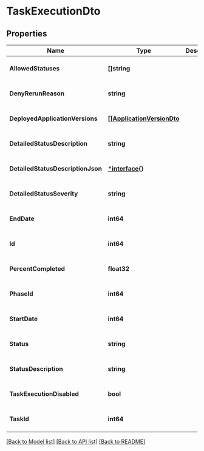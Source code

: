 # TaskExecutionDto

## Properties
Name | Type | Description | Notes
------------ | ------------- | ------------- | -------------
**AllowedStatuses** | **[]string** |  | [optional] [default to null]
**DenyRerunReason** | **string** |  | [optional] [default to null]
**DeployedApplicationVersions** | [**[]ApplicationVersionDto**](ApplicationVersionDto.md) |  | [optional] [default to null]
**DetailedStatusDescription** | **string** |  | [optional] [default to null]
**DetailedStatusDescriptionJson** | [***interface{}**](interface{}.md) |  | [optional] [default to null]
**DetailedStatusSeverity** | **string** |  | [optional] [default to null]
**EndDate** | **int64** |  | [optional] [default to null]
**Id** | **int64** |  | [optional] [default to null]
**PercentCompleted** | **float32** |  | [optional] [default to null]
**PhaseId** | **int64** |  | [optional] [default to null]
**StartDate** | **int64** |  | [optional] [default to null]
**Status** | **string** |  | [optional] [default to null]
**StatusDescription** | **string** |  | [optional] [default to null]
**TaskExecutionDisabled** | **bool** |  | [optional] [default to null]
**TaskId** | **int64** |  | [optional] [default to null]

[[Back to Model list]](../README.md#documentation-for-models) [[Back to API list]](../README.md#documentation-for-api-endpoints) [[Back to README]](../README.md)


